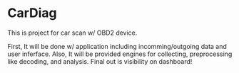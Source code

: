 # CarDiag
This is project for car scan w/ OBD2 device.

First, It will be done w/ application including incomming/outgoing data and user inferface. 
Also, It will be provided engines for collecting, preprocessing like decoding, and analysis. Final out is visibility on dashboard!
